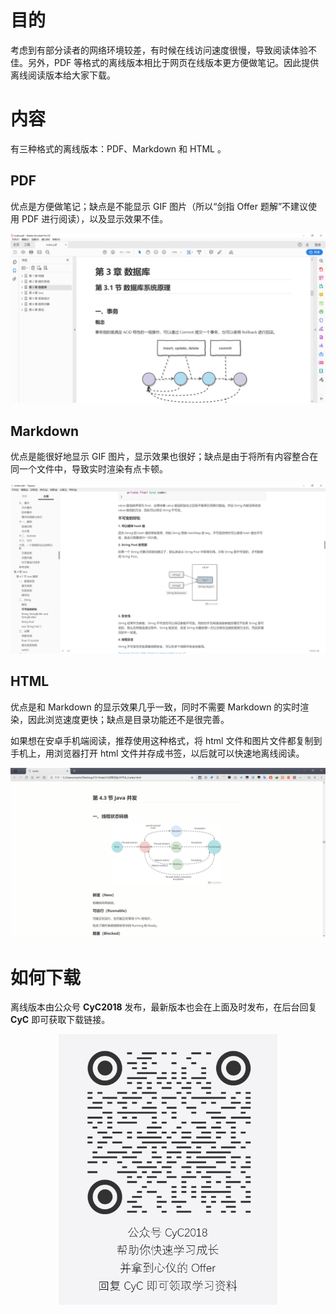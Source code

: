 # 目的

考虑到有部分读者的网络环境较差，有时候在线访问速度很慢，导致阅读体验不佳。另外，PDF 等格式的离线版本相比于网页在线版本更方便做笔记。因此提供离线阅读版本给大家下载。

# 内容

有三种格式的离线版本：PDF、Markdown 和 HTML 。

## PDF

优点是方便做笔记；缺点是不能显示 GIF 图片（所以“剑指 Offer 题解”不建议使用 PDF 进行阅读），以及显示效果不佳。

![](download-pdf.png)

## Markdown

优点是能很好地显示 GIF 图片，显示效果也很好；缺点是由于将所有内容整合在同一个文件中，导致实时渲染有点卡顿。

![](download-markdown.png)

## HTML

优点是和 Markdown 的显示效果几乎一致，同时不需要 Markdown 的实时渲染，因此浏览速度更快；缺点是目录功能还不是很完善。

如果想在安卓手机端阅读，推荐使用这种格式，将 html 文件和图片文件都复制到手机上，用浏览器打开 html 文件并存成书签，以后就可以快速地离线阅读。

![](download-html.png)

# 如何下载

离线版本由公众号 **CyC2018** 发布，最新版本也会在上面及时发布，在后台回复 **CyC** 即可获取下载链接。

<div align="center"><img width="350px" src="公众号二维码-2.png"></img></div>
